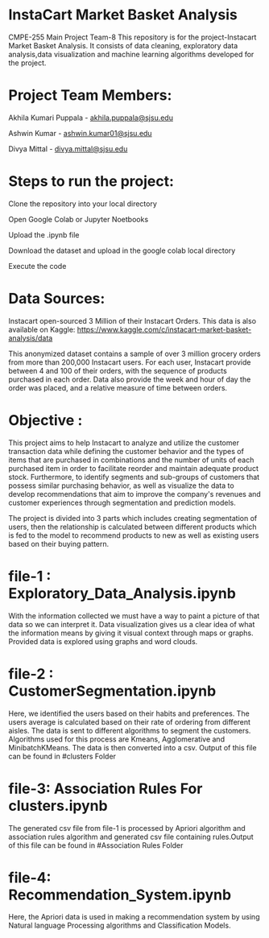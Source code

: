 # InstaCart Market Basket Analysis
CMPE-255 Main Project Team-8
This repository is for the project-Instacart Market Basket Analysis. It consists of data cleaning, exploratory data analysis,data visualization and machine learning algorithms developed for the project.


# Project Team Members:
Akhila Kumari Puppala - akhila.puppala@sjsu.edu

Ashwin Kumar - ashwin.kumar01@sjsu.edu

Divya Mittal - divya.mittal@sjsu.edu


# Steps to run the project:

Clone the repository into your local directory

Open Google Colab or Jupyter Noetbooks

Upload the .ipynb file

Download the dataset and upload in the google colab local directory

Execute the code

# Data Sources:
Instacart open-sourced 3 Million of their Instacart Orders. This data is also available on Kaggle: https://www.kaggle.com/c/instacart-market-basket-analysis/data

This anonymized dataset contains a sample of over 3 million grocery orders from more than 200,000 Instacart users. For each user, Instacart provide between 4 and 100 of their orders, with the sequence of products purchased in each order. Data also provide the week and hour of day the order was placed, and a relative measure of time between orders.


# Objective :
This project aims to help Instacart to analyze and utilize the customer transaction data while defining the customer behavior and the types of items that are purchased in combinations and the number of units of each purchased item in order to facilitate reorder and maintain adequate product stock. Furthermore, to identify segments and sub-groups of customers that possess similar purchasing behavior, as well as visualize the data to develop recommendations that aim to improve the company's revenues and customer experiences through segmentation and prediction models.


The project is divided into 3 parts which includes creating segmentation of users, then the relationship is calculated between different products which is fed to the model to recommend products to new as well as existing users based on their buying pattern.

# file-1 : Exploratory_Data_Analysis.ipynb
With the information collected we must have a way to paint a picture of that data so we can interpret it. Data visualization gives us a clear idea of what the information means by giving it visual context through maps or graphs. Provided data is explored using graphs and word clouds.

# file-2 : CustomerSegmentation.ipynb
Here, we identified the users based on their habits and preferences. The users average is calculated based on their rate of ordering from different aisles. The data is sent to different algorithms to segment the customers. Algorithms used for this process are Kmeans, Agglomerative and MinibatchKMeans. The data is then converted into a csv. Output of this file can be found in #clusters Folder

# file-3: Association Rules For clusters.ipynb
The generated csv file from file-1 is processed by Apriori algorithm and association rules algorithm and generated csv file containing rules.Output of this file can be found in #Association Rules Folder

# file-4: Recommendation_System.ipynb
Here, the Apriori data is used in making a recommendation system by using Natural language Processing algorithms and Classification Models.
